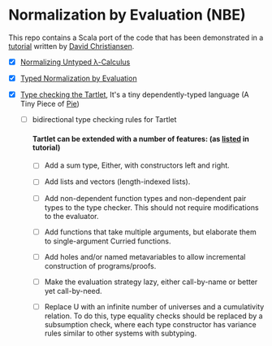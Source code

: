 # Normalization by Evaluation (NBE)

This repo contains a Scala port of the code that has been demonstrated in a [tutorial](http://davidchristiansen.dk/tutorials/nbe/) written by [David Christiansen](http://davidchristiansen.dk/). 


- [x] [Normalizing Untyped λ-Calculus](https://github.com/heyrutvik/nbe-a-tutorial/tree/master/src/main/scala/nbe/untyped)

- [x] [Typed Normalization by Evaluation](https://github.com/heyrutvik/nbe-a-tutorial/tree/master/src/main/scala/nbe/typed/simply)

- [x] [Type checking the Tartlet](https://github.com/heyrutvik/nbe-a-tutorial/tree/master/src/main/scala/nbe/typed/dependently), It's a tiny dependently-typed language (A Tiny Piece of [Pie](https://github.com/the-little-typer/pie))
    
    - [ ] bidirectional type checking rules for Tartlet
    
        #### Tartlet can be extended with a number of features: (as [listed](http://davidchristiansen.dk/tutorials/nbe/#%28part._.Projects%29) in tutorial)
        
        - [ ] Add a sum type, Either, with constructors left and right.
        
        - [ ] Add lists and vectors (length-indexed lists).
        
        - [ ] Add non-dependent function types and non-dependent pair types to the type checker. This should not require modifications to the evaluator.
        
        - [ ] Add functions that take multiple arguments, but elaborate them to single-argument Curried functions.
        
        - [ ] Add holes and/or named metavariables to allow incremental construction of programs/proofs.
        
        - [ ] Make the evaluation strategy lazy, either call-by-name or better yet call-by-need.
        
        - [ ] Replace U with an infinite number of universes and a cumulativity relation. To do this, type equality checks should be replaced by a subsumption check, where each type constructor has variance rules similar to other systems with subtyping.
